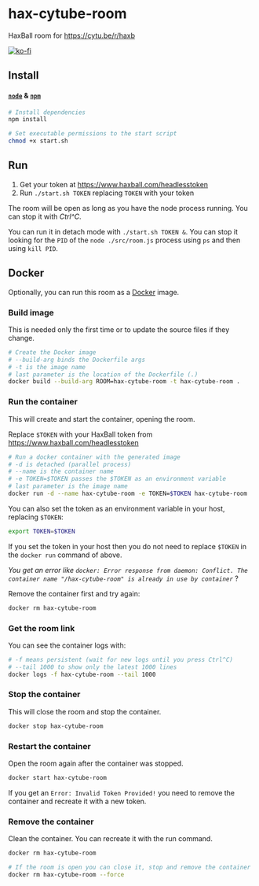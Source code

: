 # hax-cytube-room
HaxBall room for https://cytu.be/r/haxb

[![ko-fi](https://www.ko-fi.com/img/githubbutton_sm.svg)](https://ko-fi.com/carleslc)

## Install

#### **[`node`](https://nodejs.org/es/download/) & [`npm`](https://docs.npmjs.com/downloading-and-installing-node-js-and-npm)**

```sh
# Install dependencies
npm install

# Set executable permissions to the start script
chmod +x start.sh
```

## Run

1. Get your token at https://www.haxball.com/headlesstoken
2. Run `./start.sh TOKEN` replacing `TOKEN` with your token

The room will be open as long as you have the node process running.
You can stop it with _Ctrl^C_.

You can run it in detach mode with `./start.sh TOKEN &`.
You can stop it looking for the `PID` of the `node ./src/room.js` process using `ps` and then using `kill PID`.

## Docker

Optionally, you can run this room as a [Docker](https://www.docker.com/) image.

### Build image

This is needed only the first time or to update the source files if they change.

```sh
# Create the Docker image
# --build-arg binds the Dockerfile args
# -t is the image name
# last parameter is the location of the Dockerfile (.)
docker build --build-arg ROOM=hax-cytube-room -t hax-cytube-room .
```

### Run the container

This will create and start the container, opening the room.

Replace `$TOKEN` with your HaxBall token from https://www.haxball.com/headlesstoken

```sh
# Run a docker container with the generated image
# -d is detached (parallel process)
# --name is the container name
# -e TOKEN=$TOKEN passes the $TOKEN as an environment variable
# last parameter is the image name
docker run -d --name hax-cytube-room -e TOKEN=$TOKEN hax-cytube-room
```

You can also set the token as an environment variable in your host, replacing `$TOKEN`:

```sh
export TOKEN=$TOKEN
```

If you set the token in your host then you do not need to replace `$TOKEN` in the `docker run` command of above.

_You get an error like `docker: Error response from daemon: Conflict. The container name "/hax-cytube-room" is already in use by container`_ ?

Remove the container first and try again:

```sh
docker rm hax-cytube-room
```

### Get the room link

You can see the container logs with:

```sh
# -f means persistent (wait for new logs until you press Ctrl^C)
# --tail 1000 to show only the latest 1000 lines
docker logs -f hax-cytube-room --tail 1000
```

### Stop the container

This will close the room and stop the container.

```sh
docker stop hax-cytube-room
```

### Restart the container

Open the room again after the container was stopped.

```sh
docker start hax-cytube-room
```

If you get an `Error: Invalid Token Provided!` you need to remove the container and recreate it with a new token.

### Remove the container

Clean the container. You can recreate it with the run command.

```sh
docker rm hax-cytube-room

# If the room is open you can close it, stop and remove the container
docker rm hax-cytube-room --force
```
